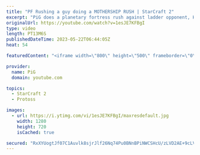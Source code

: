 ```yaml
---
title: "PF Rushing a guy doing a MOTHERSHIP RUSH | StarCraft 2"
excerpt: "PiG does a planetary fortress rush against ladder opponent, HesiJimbo, who was doing a mothership rush! -- 🐷 Second Channel for Learning StarCraft 2: https://www.youtube.com/c/PiGRandom 🐷 Third Channel for daily Pro Casts: https://www.youtube.com/c/PiGCasts -- 🐷 Watch live at https://www.twitch.tv/x5_pig"
originalUrl: https://youtube.com/watch?v=1esJE7KFBgI
type: video
length: PT13M6S
publishedDateTime: 2023-05-22T06:44:05Z
heat: 54

featuredContent: "<iframe width=\"800\" height=\"500\" frameborder=\"0\" src=\"https://www.youtube.com/embed/1esJE7KFBgI\" allow=\"accelerometer; autoplay; encrypted-media; gyroscope; picture-in-picture\" allowfullscreen></iframe>"

provider:
  name: PiG
  domain: youtube.com

topics:
  - StarCraft 2
  - Protoss

images:
  - url: https://i.ytimg.com/vi/1esJE7KFBgI/maxresdefault.jpg
    width: 1280
    height: 720
    isCached: true

secured: "RxXYUogtJf07C1Auvlk8sjrJlf26Nq74Pu0BNnBPiNWCSHcU/zLVD2AE+9cLVON6gJLnFcv9C6wGrOfekOgFTcFu1KL4N6+OZvkaWTkhwle9v4rkglvpfkoObtRMADCYndnxMHqXMPYY2dZdo6pYk3CRwjMrcSRB9jzTbUw5GD27vVAUUTMfocDHDfnZfqtU/leRn4UMzZmIknwG3tL4LuoBJo53RK3+AQqd/3fJnsmQJSNMIxEG2WgzIdynQ/KG1qKwzL138k5T576gSTCgYAKYl0bAQ7Eo1XKyES4Vj2HoDR2pcjf9hkY8f7wt1lRStInHc84Q9M2022CSuRNM71puxTjoUNBinvhl6vGu4aOERHYemVKguczLaC63eJWJP6MNBPLg8w2Dhz2aqHAbTNSjmwBWOaP/yK+UWBi9dms=;1WPdaDTwNp24K2vevHtoYg=="
---
```


